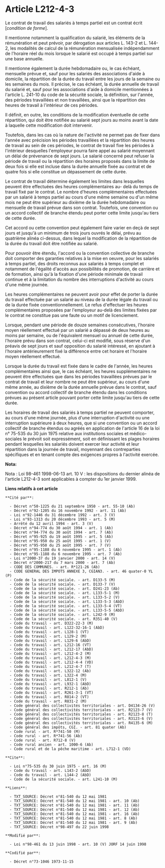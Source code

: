 # Article L212-4-3

Le contrat de travail des salariés à temps partiel est un contrat écrit [*condition de forme*].

Il mentionne notamment la qualification du salarié, les éléments de la rémunération et peut prévoir, par dérogation aux
articles L. 143-2 et L. 144-2, les modalités de calcul de la rémunération mensualisée indépendamment de l'horaire réel du
mois lorsque le salarié est occupé à temps partiel sur une base annuelle.

Il mentionne également la durée hebdomadaire ou, le cas échéant, mensuelle prévue et, sauf pour les salariés des associations
d'aide à domicile, la répartition de la durée du travail entre les jours de la semaine ou les semaines du mois. Il précise,
le cas échéant, la durée annuelle de travail du salarié et, sauf pour les associations d'aide à domicile mentionnées à
l'article L. 241-10 du code de la sécurité sociale, la définition, sur l'année, des périodes travaillées et non travaillées,
ainsi que la répartition des heures de travail à l'intérieur de ces périodes.

Il définit, en outre, les conditions de la modification éventuelle de cette répartition, qui doit être notifiée au salarié
sept jours au moins avant la date à laquelle cette modification doit intervenir.

Toutefois, dans les cas où la nature de l'activité ne permet pas de fixer dans l'année avec précision les périodes
travaillées et la répartition des heures de travail au sein de ces périodes, le contrat de travail fixe les périodes à
l'intérieur desquelles l'employeur pourra faire appel au salarié moyennant un délai de prévenance de sept jours. Le salarié
concerné peut refuser la période de travail ou la répartition des horaires proposés dans la limite de deux fois si elle est
incluse dans la durée annuelle fixée au contrat et de quatre fois si elle constitue un dépassement de cette durée.

Le contrat de travail détermine également les limites dans lesquelles peuvent être effectuées des heures complémentaires au-
delà du temps de travail fixé par le contrat. Le nombre d'heures complémentaires effectuées par un salarié à temps partiel au
cours d'une même semaine ou d'un même mois ne peut être supérieur au dixième de la durée hebdomadaire ou mensuelle de travail
prévue dans son contrat. Toutefois, une convention ou un accord collectif de branche étendu peut porter cette limite jusqu'au
tiers de cette durée.

Cet accord ou cette convention peut également faire varier en deçà de sept jours et jusqu'à un minimum de trois jours ouvrés
le délai, prévu au quatrième alinéa ci-dessus, dans lequel la modification de la répartition de la durée du travail doit être
notifiée au salarié.

Pour pouvoir être étendu, l'accord ou la convention collective de branche doit comporter des garanties relatives à la mise en
oeuvre, pour les salariés à temps partiel, des droits reconnus aux salariés à temps complet et notamment de l'égalité d'accès
aux possibilités de promotion, de carrière et de formation, ainsi qu'à la fixation d'une période minimale de travail continue
et à la limitation du nombre des interruptions d'activité au cours d'une même journée.

Les heures complémentaires ne peuvent avoir pour effet de porter la durée du travail effectuée par un salarié au niveau de la
durée légale du travail ou de la durée fixée conventionnellement. Le refus d'effectuer les heures complémentaires proposées
par l'employeur au-delà des limites fixées par le contrat ne constitue pas une faute ou un motif de licenciement.

Lorsque, pendant une période de douze semaines consécutives, l'horaire moyen réellement effectué par un salarié a dépassé de
deux heures au moins par semaine, ou de l'équivalent mensuel ou annuel de cette durée, l'horaire prévu dans son contrat,
celui-ci est modifié, sous réserve d'un préavis de sept jours et sauf opposition du salarié intéressé, en ajoutant à
l'horaire antérieurement fixé la différence entre cet horaire et l'horaire moyen réellement effectué.

Lorsque la durée du travail est fixée dans le cadre de l'année, les heures complémentaires ainsi que, le cas échéant, les
heures supplémentaires ne peuvent être effectuées que dans les périodes travaillées prévues par le contrat de travail et leur
nombre ne peut être supérieur, au cours d'une même année, au dixième de la durée annuelle prévue dans le contrat, sauf
convention ou accord collectif de branche étendu dans les conditions prévues au présent article pouvant porter cette limite
jusqu'au tiers de cette durée.

Les horaires de travail des salariés à temps partiel ne peuvent comporter, au cours d'une même journée, plus d'une
interruption d'activité ou une interruption supérieure à deux heures, que si une convention ou un accord collectif de branche
étendus ou agréés en application de l'article 16 de la loi n° 75-535 du 30 juin 1975 relative aux institutions sociales et
médico-sociales le prévoit soit expressément, soit en définissant les plages horaires pendant lesquelles les salariés doivent
exercer leur activité et leur répartition dans la journée de travail, moyennant des contreparties spécifiques et en tenant
compte des exigences propres à l'activité exercée.

**Nota:**

Nota : Loi 98-461 1998-06-13 art. 10 V : les dispositions du dernier alinéa de l'article L212-4-3 sont applicables à compter
du 1er janvier 1999.

**Liens relatifs à cet article**

	**Cité par**:

	  - Décret n°50-1225 du 21 septembre 1950 - art. 55-10 (Ab)
	  - Décret n°92-1205 du 16 novembre 1992 - art. 11 (Ab)
	  - Loi n°92-1446 du 31 décembre 1992 - art. 3 (V)
	  - Loi n°93-1313 du 20 décembre 1993 - art. 5 (M)
	  - Arrêté du 12 avril 1994 - art. 3 (V)
	  - Décret n°94-774 du 30 août 1994 - art. 1 (Ab)
	  - Décret n°94-774 du 30 août 1994 - art. 7 (Ab)
	  - Décret n°95-925 du 19 août 1995 - art. 5 (Ab)
	  - Décret n°95-950 du 25 août 1995 - art. 1 (V)
	  - Décret n°95-950 du 25 août 1995 - art. 7 (V)
	  - Décret n°95-1188 du 6 novembre 1995 - art. 1 (Ab)
	  - Décret n°95-1188 du 6 novembre 1995 - art. 7 (Ab)
	  - Loi n°2000-37 du 19 janvier 2000 - art. 14 (V)
	  - Décret n°2000-217 du 7 mars 2000 - art. 7 (Ab)
	  - CODE DES COMMUNES. - art. R*121-26 (Ab)
	  - CODE GENERAL DES IMPOTS ANNEXE 3, CGIAN3. - art. 46 quater-0 YL (P)
	  - Code de la sécurité sociale. - art. D133-5 (M)
	  - Code de la sécurité sociale. - art. D133-7 (V)
	  - Code de la sécurité sociale. - art. D241-23 (Ab)
	  - Code de la sécurité sociale. - art. L133-5-1 (M)
	  - Code de la sécurité sociale. - art. L133-5-2 (V)
	  - Code de la sécurité sociale. - art. L133-5-3 (AbD)
	  - Code de la sécurité sociale. - art. L133-5-4 (VT)
	  - Code de la sécurité sociale. - art. L133-5-5 (AbD)
	  - Code de la sécurité sociale. - art. L242-9 (M)
	  - Code de la sécurité sociale. - art. R351-40 (V)
	  - Code du travail - art. D322-22-3 (M)
	  - Code du travail - art. L122-32-16-1 (AbD)
	  - Code du travail - art. L128-1 (VT)
	  - Code du travail - art. L129-2 (M)
	  - Code du travail - art. L129-6 (AbD)
	  - Code du travail - art. L212-16 (VT)
	  - Code du travail - art. L212-17 (AbD)
	  - Code du travail - art. L212-4-2 (M)
	  - Code du travail - art. L212-4-3 (M)
	  - Code du travail - art. L212-4-4 (VD)
	  - Code du travail - art. L212-4-7 (T)
	  - Code du travail - art. L322-12 (Ab)
	  - Code du travail - art. L322-4 (M)
	  - Code du travail - art. L812-1 (V)
	  - Code du travail - art. L932-1 (AbD)
	  - Code du travail - art. R212-1 (Ab)
	  - Code du travail - art. R261-3-1 (VT)
	  - Code du travail - art. R814-2 (VT)
	  - Code du travail - art. R831-2 (M)
	  - Code général des collectivités territoriales - art. D4134-26 (V)
	  - Code général des collectivités territoriales - art. R2123-7 (V)
	  - Code général des collectivités territoriales - art. R2123-8 (T)
	  - Code général des collectivités territoriales - art. R3123-6 (V)
	  - Code général des collectivités territoriales - art. R4135-6 (M)
	  - Code général des impôts, CGI. - art. 81 quater (Ab)
	  - Code rural - art. R*741-50 (M)
	  - Code rural - art. R*741-56 (Ab)
	  - Code rural - art. R712-8 (V)
	  - Code rural ancien - art. 1000-6 (Ab)
	  - Code rural et de la pêche maritime - art. L712-1 (VD)

	**Cite**:

	  - Loi n°75-535 du 30 juin 1975 - art. 16 (M)
	  - Code du travail - art. L143-2 (AbD)
	  - Code du travail - art. L144-2 (AbD)
	  - Code de la sécurité sociale. - art. L241-10 (M)

	**Liens**:

	  - TXT_SOURCE: Décret n°81-540 du 12 mai 1981
	  - TXT_SOURCE: Décret n°81-540 du 12 mai 1981 - art. 10 (Ab)
	  - TXT_SOURCE: Décret n°81-540 du 12 mai 1981 - art. 11 (Ab)
	  - TXT_SOURCE: Décret n°81-540 du 12 mai 1981 - art. 12 (Ab)
	  - TXT_SOURCE: Décret n°81-540 du 12 mai 1981 - art. 16 (Ab)
	  - TXT_SOURCE: Décret n°81-540 du 12 mai 1981 - art. 8 (Ab)
	  - TXT_SOURCE: Décret n°81-540 du 12 mai 1981 - art. 9 (Ab)
	  - TXT_SOURCE: Décret n°98-497 du 22 juin 1998

	**Modifié par**:

	  - Loi n°98-461 du 13 juin 1998 - art. 10 (V) JORF 14 juin 1998

	**Codifié par**:

	  - Décret n°73-1046 1973-11-15
